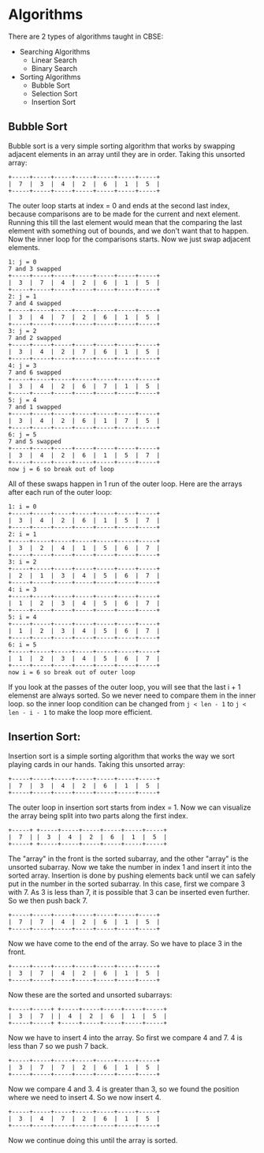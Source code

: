 # Algorithms

There are 2 types of algorithms taught in CBSE:

* Searching Algorithms
  * Linear Search
  * Binary Search
* Sorting Algorithms
  * Bubble Sort
  * Selection Sort
  * Insertion Sort

## Bubble Sort
Bubble sort is a very simple sorting algorithm that works by swapping adjacent elements in an array until they are in order.
Taking this unsorted array:
```
+-----+-----+-----+-----+-----+-----+-----+
|  7  |  3  |  4  |  2  |  6  |  1  |  5  |
+-----+-----+-----+-----+-----+-----+-----+
```
The outer loop starts at index = 0 and ends at the second last index, because comparisons are to be made for the current and next element. Running this till the last element would mean that the comparing the last element with something out of bounds, and we don't want that to happen.
Now the inner loop for the comparisons starts. Now we just swap adjacent elements.

```
1: j = 0
7 and 3 swapped
+-----+-----+-----+-----+-----+-----+-----+
|  3  |  7  |  4  |  2  |  6  |  1  |  5  |
+-----+-----+-----+-----+-----+-----+-----+
2: j = 1
7 and 4 swapped
+-----+-----+-----+-----+-----+-----+-----+
|  3  |  4  |  7  |  2  |  6  |  1  |  5  |
+-----+-----+-----+-----+-----+-----+-----+
3: j = 2
7 and 2 swapped
+-----+-----+-----+-----+-----+-----+-----+
|  3  |  4  |  2  |  7  |  6  |  1  |  5  |
+-----+-----+-----+-----+-----+-----+-----+
4: j = 3
7 and 6 swapped
+-----+-----+-----+-----+-----+-----+-----+
|  3  |  4  |  2  |  6  |  7  |  1  |  5  |
+-----+-----+-----+-----+-----+-----+-----+
5: j = 4
7 and 1 swapped
+-----+-----+-----+-----+-----+-----+-----+
|  3  |  4  |  2  |  6  |  1  |  7  |  5  |
+-----+-----+-----+-----+-----+-----+-----+
6: j = 5
7 and 5 swapped
+-----+-----+-----+-----+-----+-----+-----+
|  3  |  4  |  2  |  6  |  1  |  5  |  7  |
+-----+-----+-----+-----+-----+-----+-----+
now j = 6 so break out of loop
```
All of these swaps happen in 1 run of the outer loop.
Here are the arrays after each run of the outer loop:
```
1: i = 0
+-----+-----+-----+-----+-----+-----+-----+
|  3  |  4  |  2  |  6  |  1  |  5  |  7  |
+-----+-----+-----+-----+-----+-----+-----+
2: i = 1
+-----+-----+-----+-----+-----+-----+-----+
|  3  |  2  |  4  |  1  |  5  |  6  |  7  |
+-----+-----+-----+-----+-----+-----+-----+
3: i = 2
+-----+-----+-----+-----+-----+-----+-----+
|  2  |  1  |  3  |  4  |  5  |  6  |  7  |
+-----+-----+-----+-----+-----+-----+-----+
4: i = 3
+-----+-----+-----+-----+-----+-----+-----+
|  1  |  2  |  3  |  4  |  5  |  6  |  7  |
+-----+-----+-----+-----+-----+-----+-----+
5: i = 4
+-----+-----+-----+-----+-----+-----+-----+
|  1  |  2  |  3  |  4  |  5  |  6  |  7  |
+-----+-----+-----+-----+-----+-----+-----+
6: i = 5
+-----+-----+-----+-----+-----+-----+-----+
|  1  |  2  |  3  |  4  |  5  |  6  |  7  |
+-----+-----+-----+-----+-----+-----+-----+
now i = 6 so break out of outer loop
```

If you look at the passes of the outer loop, you will see that the last i + 1 elemenst are always sorted. So we never need to compare them in the inner loop.
so the inner loop condition can be changed from `j < len - 1` to `j < len - i - 1` to make the loop more efficient.

## Insertion Sort:
Insertion sort is a simple sorting algorithm that works the way we sort playing cards in our hands.
Taking this unsorted array:

```
+-----+-----+-----+-----+-----+-----+-----+
|  7  |  3  |  4  |  2  |  6  |  1  |  5  |
+-----+-----+-----+-----+-----+-----+-----+
```

The outer loop in insertion sort starts from index = 1. Now we can visualize the array being split into two parts along the first index.

```
+-----+ +-----+-----+-----+-----+-----+-----+
|  7  | |  3  |  4  |  2  |  6  |  1  |  5  |
+-----+ +-----+-----+-----+-----+-----+-----+
```

The "array" in the front is the sorted subarray, and the other "array" is the unsorted subarray. Now we take the number in index 1 and insert it into the sorted array. Insertion is done by pushing elements back until we can safely put in the number in the sorted subarray.
In this case, first we compare 3 with 7. As 3 is less than 7, it is possible that 3 can be inserted even further. So we then push back 7.
```
+-----+-----+-----+-----+-----+-----+-----+
|  7  |  7  |  4  |  2  |  6  |  1  |  5  |
+-----+-----+-----+-----+-----+-----+-----+
```
Now we have come to the end of the array. So we have to place 3 in the front.
```
+-----+-----+-----+-----+-----+-----+-----+
|  3  |  7  |  4  |  2  |  6  |  1  |  5  |
+-----+-----+-----+-----+-----+-----+-----+
```
Now these are the sorted and unsorted subarrays:
```
+-----+-----+ +-----+-----+-----+-----+-----+
|  3  |  7  | |  4  |  2  |  6  |  1  |  5  |
+-----+-----+ +-----+-----+-----+-----+-----+
```
Now we have to insert 4 into the array.
So first we compare 4 and 7. 4 is less than 7 so we push 7 back.
```
+-----+-----+-----+-----+-----+-----+-----+
|  3  |  7  |  7  |  2  |  6  |  1  |  5  |
+-----+-----+-----+-----+-----+-----+-----+
```
Now we compare 4 and 3. 4 is greater than 3, so we found the position where we need to insert 4. So we now insert 4.
```
+-----+-----+-----+-----+-----+-----+-----+
|  3  |  4  |  7  |  2  |  6  |  1  |  5  |
+-----+-----+-----+-----+-----+-----+-----+
```
Now we continue doing this until the array is sorted.
